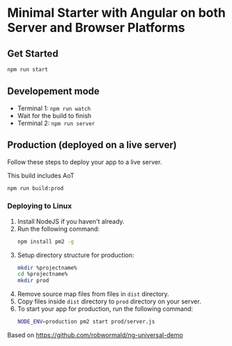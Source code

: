 # Minimal Starter with Angular on both Server and Browser Platforms

## Get Started
```sh
npm run start
```
## Developement mode
* Terminal 1: ```npm run watch```
* Wait for the build to finish
* Terminal 2: ```npm run server```

## Production (deployed on a live server)
Follow these steps to deploy your app to a live server.

This build includes AoT
```sh
npm run build:prod
```
### Deploying to Linux
1. Install NodeJS if you haven't already.
2. Run the following command:
    ```sh
    npm install pm2 -g
    ```
3. Setup directory structure for production:
    ```sh
    mkdir %projectname%
    cd %projectname%
    mkdir prod
    ```
4. Remove source map files from files in ```dist``` directory.
5. Copy files inside ```dist``` directory to ```prod``` directory on your server.
6. To start your app for production, run the following command:
    ```sh
    NODE_ENV=production pm2 start prod/server.js
    ```

Based on https://github.com/robwormald/ng-universal-demo

